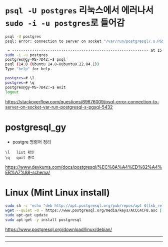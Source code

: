 # ```psql -U postgres``` 리눅스에서 에러나서 ```sudo -i -u postgres```로 들어감

```bash
psql -U postgres                                                           
psql: error: connection to server on socket "/var/run/postgresql/.s.PGSQL.5432" failed: FATAL:  Peer authentication failed for user "postgres"

 ~ ····························································· at 15:13:43 
sudo -i -u postgres                                                        ─╯
postgres@gy-MS-7D42:~$ psql
psql (14.8 (Ubuntu 14.8-0ubuntu0.22.04.1))
Type "help" for help.

postgres=# \l
postgres=# \q
postgres@gy-MS-7D42:~$ exit
logout


```

https://stackoverflow.com/questions/69676009/psql-error-connection-to-server-on-socket-var-run-postgresql-s-pgsql-5432

# postgresql_gy

- postgre 명령어 정리
```
\l   list 확인
\q   quit 종료
```

https://www.devkuma.com/docs/postgresql/%EC%8A%A4%ED%82%A4%EB%A7%88-schema/

# Linux (Mint Linux install)

```bash
sudo sh -c 'echo "deb http://apt.postgresql.org/pub/repos/apt $(lsb_release -cs)-pgdg main" > /etc/apt/sources.list.d/pgdg.list'
wget --quiet -O - https://www.postgresql.org/media/keys/ACCC4CF8.asc | sudo apt-key add -
sudo apt-get update
sudo apt-get -y install postgresql
```


https://www.postgresql.org/download/linux/debian/

<hr>

<hr>

